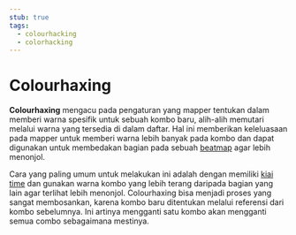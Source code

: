 ```yaml
---
stub: true
tags:
  - colourhacking
  - colorhacking
---
```


# Colourhaxing

**Colourhaxing** mengacu pada pengaturan yang mapper tentukan dalam memberi warna spesifik untuk sebuah kombo baru, alih-alih memutari melalui warna yang tersedia di dalam daftar. Hal ini memberikan keleluasaan pada mapper untuk memberi warna lebih banyak pada kombo dan dapat digunakan untuk membedakan bagian pada sebuah [beatmap](/wiki/Beatmap) agar lebih menonjol.

Cara yang paling umum untuk melakukan ini adalah dengan memiliki [kiai time](wiki/Beatmap_Editor/Kiai_Time) dan gunakan warna kombo yang lebih terang daripada bagian yang lain agar terlihat lebih menonjol. Colourhaxing bisa menjadi proses yang sangat membosankan, karena kombo baru ditentukan melalui referensi dari kombo sebelumnya. Ini artinya mengganti satu kombo akan mengganti semua combo sebagaimana mestinya.

